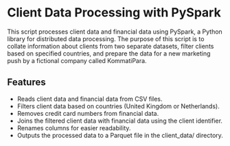 # Client Data Processing with PySpark

This script processes client data and financial data using PySpark, a Python library for distributed data processing. The purpose of this script is to collate information about clients from two separate datasets, filter clients based on specified countries, and prepare the data for a new marketing push by a fictional company called KommatiPara.

## Features
- Reads client data and financial data from CSV files.
- Filters client data based on countries (United Kingdom or Netherlands).
- Removes credit card numbers from financial data.
- Joins the filtered client data with financial data using the client identifier.
- Renames columns for easier readability.
- Outputs the processed data to a Parquet file in the client_data/ directory.
